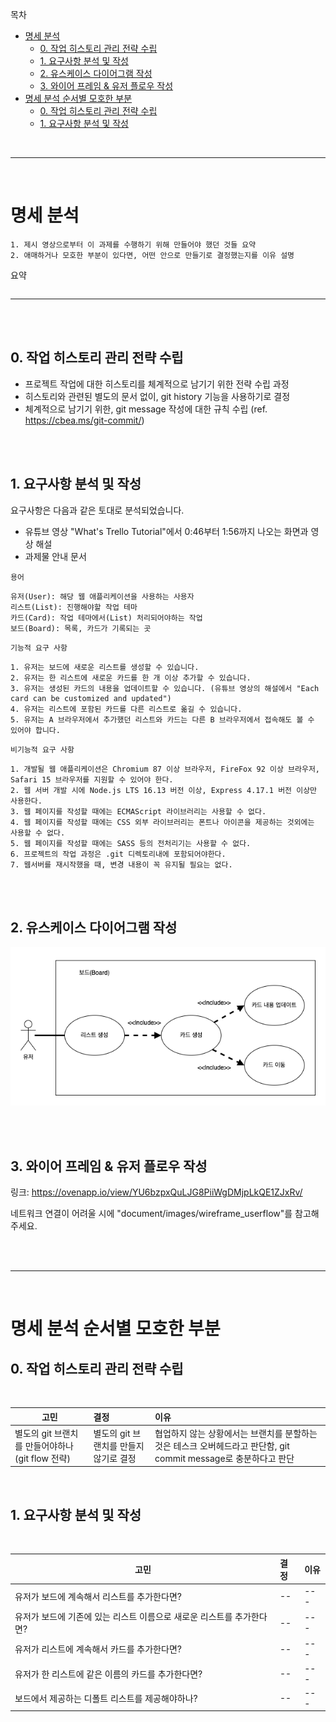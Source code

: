목차

- [명세 분석](#명세-분석)
  - [0. 작업 히스토리 관리 전략 수립](#0-작업-히스토리-관리-전략-수립)
  - [1. 요구사항 분석 및 작성](#1-요구사항-분석-및-작성)
  - [2. 유스케이스 다이어그램 작성](#2-유스케이스-다이어그램-작성)
  - [3. 와이어 프레임 & 유저 플로우 작성](#3-와이어-프레임--유저-플로우-작성)
- [명세 분석 순서별 모호한 부분](#명세-분석-순서별-모호한-부분)
  - [0. 작업 히스토리 관리 전략 수립](#0-작업-히스토리-관리-전략-수립-1)
  - [1. 요구사항 분석 및 작성](#1-요구사항-분석-및-작성-1)

<br>

---

<br>

# 명세 분석

```
1. 제시 영상으로부터 이 과제를 수행하기 위해 만들어야 했던 것들 요약
2. 애매하거나 모호한 부분이 있다면, 어떤 안으로 만들기로 결정했는지를 이유 설명
```

요약

```

```

---

<br>

<br>

## 0. 작업 히스토리 관리 전략 수립

- 프로젝트 작업에 대한 히스토리를 체계적으로 남기기 위한 전략 수립 과정
- 히스토리와 관련된 별도의 문서 없이, git history 기능을 사용하기로 결정
- 체계적으로 남기기 위한, git message 작성에 대한 규칙 수립 (ref. https://cbea.ms/git-commit/)

<br>
<br>

## 1. 요구사항 분석 및 작성

요구사항은 다음과 같은 토대로 분석되었습니다.

- 유튜브 영상 "What's Trello Tutorial"에서 0:46부터 1:56까지 나오는 화면과 영상 해설
- 과제물 안내 문서

`용어`

```
유저(User): 해당 웹 애플리케이션을 사용하는 사용자
리스트(List): 진행해야할 작업 테마
카드(Card): 작업 테마에서(List) 처리되어야하는 작업
보드(Board): 목록, 카드가 기록되는 곳
```

`기능적 요구 사항`

```
1. 유저는 보드에 새로운 리스트를 생성할 수 있습니다.
2. 유저는 한 리스트에 새로운 카드를 한 개 이상 추가할 수 있습니다.
3. 유저는 생성된 카드의 내용을 업데이트할 수 있습니다. (유튜브 영상의 해설에서 "Each card can be customized and updated")
4. 유저는 리스트에 포함된 카드를 다른 리스트로 옮길 수 있습니다.
5. 유저는 A 브라우저에서 추가했던 리스트와 카드는 다른 B 브라우저에서 접속해도 볼 수 있어야 합니다.
```

`비기능적 요구 사항`

```
1. 개발될 웹 애플리케이션은 Chromium 87 이상 브라우저, FireFox 92 이상 브라우저, Safari 15 브라우저를 지원할 수 있어야 한다.
2. 웹 서버 개발 시에 Node.js LTS 16.13 버전 이상, Express 4.17.1 버전 이상만 사용한다.
3. 웹 페이지를 작성할 때에는 ECMAScript 라이브러리는 사용할 수 없다.
4. 웹 페이지를 작성할 때에는 CSS 외부 라이브러리는 폰트나 아이콘을 제공하는 것외에는 사용할 수 없다.
5. 웹 페이지를 작성할 때에는 SASS 등의 전처리기는 사용할 수 없다.
6. 프로젝트의 작업 과정은 .git 디렉토리내에 포함되어야한다.
7. 웹서버를 재시작했을 때, 변경 내용이 꼭 유지될 필요는 없다.
```

<br>
<br>

## 2. 유스케이스 다이어그램 작성

![image info](./images/usecase.png)

<br>
<br>

## 3. 와이어 프레임 & 유저 플로우 작성

링크: https://ovenapp.io/view/YU6bzpxQuLJG8PiiWgDMjpLkQE1ZJxRv/

네트워크 연결이 어려울 시에 "document/images/wireframe_userflow"를 참고해주세요.

<br>
<br>

---

<br>

# 명세 분석 순서별 모호한 부분

## 0. 작업 히스토리 관리 전략 수립

<br>

| 고민                                             | 결정                                   | 이유                                                                                                            |
| ------------------------------------------------ | :------------------------------------- | :-------------------------------------------------------------------------------------------------------------- |
| 별도의 git 브랜치를 만들어야하나 (git flow 전략) | 별도의 git 브랜치를 만들지 않기로 결정 | 협업하지 않는 상황에서는 브랜치를 분할하는것은 테스크 오버헤드라고 판단함, git commit message로 충분하다고 판단 |

<br>

## 1. 요구사항 분석 및 작성

<br>

| 고민                                                                  | 결정 | 이유 |
| --------------------------------------------------------------------- | :--- | :--- |
| 유저가 보드에 계속해서 리스트를 추가한다면?                           | --   | ---  |
| 유저가 보드에 기존에 있는 리스트 이름으로 새로운 리스트를 추가한다면? | --   | ---  |
| 유저가 리스트에 계속해서 카드를 추가한다면?                           | --   | ---  |
| 유저가 한 리스트에 같은 이름의 카드를 추가한다면?                     | --   | ---  |
| 보드에서 제공하는 디폴트 리스트를 제공해야하나?                       | --   | ---  |
